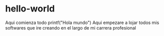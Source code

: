 # hello-world
Aqui comienza todo
printf("Hola mundo")
Aqui empezare a lojar todos mis softwares que ire creando en el largo de mi carrera profesional
